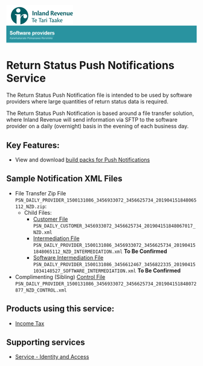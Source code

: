 ![IRD logo](../Images/IRlogo.gif)
![Software Dev](../Images/SoftwareDev.png)

# Return Status Push Notifications Service 

The Return Status Push Notification file is intended to be used by software providers where 
large quantities of return status data is required. 

The Return Status Push Notification is based around a file transfer solution, where Inland 
Revenue will send information via SFTP to the software provider on a daily (overnight) basis in 
the evening of each business day.  

## Key Features:
* View and download [build packs for Push Notifications](Gateway%20Services%20Build%20Pack%20-%20Push%20Notifications.pdf)

## Sample Notification XML Files
* File Transfer Zip File `PSN_DAILY_PROVIDER_1500131086_3456933072_3456625734_201904151848065112_NZD.zip`:
    * Child Files:
        *  [Customer File](Sample%20Files/PSN_DAILY_CUSTOMER_3456933072_3456625734_201904151848067017_NZD.xml) `PSN_DAILY_CUSTOMER_3456933072_3456625734_201904151848067017_NZD.xml`
        * [Intermediation File](Sample%20Files/PSN_DAILY_PROVIDER_1500131086_3456933072_3456625734_201904151848065112_NZD_INTERMEDIATION.xml)	`PSN_DAILY_PROVIDER_1500131086_3456933072_3456625734_201904151848065112_NZD_INTERMEDIATION.xml` __To Be Confirmed__
        * [Software Intermediation File](Sample%20Files/PSN_DAILY_PROVIDER_1500131086_3456612467_3456822335_201904151034148527_SOFTWARE_INTERMEDIATION.xml) `PSN_DAILY_PROVIDER_1500131086_3456612467_3456822335_201904151034148527_SOFTWARE_INTERMEDIATION.xml` __To Be Confirmed__ 
* Complimenting (Sibling) [Control File](Sample%20Files/PSN_DAILY_PROVIDER_1500131086_3456933072_3456625734_201904151848072877_NZD_CONTROL.xml) `PSN_DAILY_PROVIDER_1500131086_3456933072_3456625734_201904151848072877_NZD_CONTROL.xml`


## Products using this service:
* [Income Tax](../Product%20-%20Income%20Tax/)

## Supporting services
* [Service - Identity and Access](../Service%20-%20Identity%20and%20Access/Latest/)



